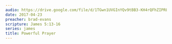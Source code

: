 ```yaml
---
audio: https://drive.google.com/file/d/1TGwn1UVGInYQv9tBB3-KH4rQFhZIPRLD/view
date: 2017-04-23
preacher: brad-evans
scripture: James 5:13-16
series: james
title: Powerful Prayer
---
```

